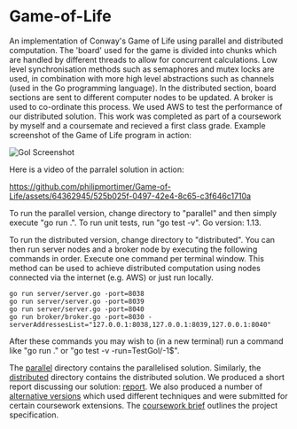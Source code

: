 ﻿# Game-of-Life
 An implementation of Conway's Game of Life using parallel and distributed computation. The 'board' used for the game is divided into chunks which are handled by different threads to allow for concurrent calculations. Low level synchronisation methods such as semaphores and mutex locks are used, in combination with more high level abstractions such as channels (used in the Go programming language). In the distributed section, board sections are sent to different computer nodes to be updated. A broker is used to co-ordinate this process. We used AWS to test the performance of our distributed solution. This work was completed as part of a coursework by myself and a coursemate and recieved a first class grade.
Example screenshot of the Game of Life program in action:

![Gol Screenshot](https://github.com/philipmortimer/Game-of-Life/assets/64362945/839d9f13-cb10-42b5-bbaa-3917316cd0a1)

Here is a video of the parralel solution in action:

https://github.com/philipmortimer/Game-of-Life/assets/64362945/525b025f-0497-42e4-8c65-c3f646c1710a

To run the parallel version, change directory to "parallel" and then simply execute "go run .". To run unit tests, run "go test -v". Go version: 1.13.

To run the distributed version, change directory to "distributed". You can then run server nodes and a broker node by executing the following commands in order. Execute one command per terminal window. This method can be used to achieve distributed computation using nodes connected via the internet (e.g. AWS) or just run locally.
~~~~~~~~~~~~~~~~~~~~~~~~~~~~~~~~~~~~~~~~~~~~~~~~~~~
go run server/server.go -port=8038
go run server/server.go -port=8039
go run server/server.go -port=8040
go run broker/broker.go -port=8030 -serverAddressesList="127.0.0.1:8038,127.0.0.1:8039,127.0.0.1:8040"
~~~~~~~~~~~~~~~~~~~~~~~~~~~~~~~~~~~~~~~~~~~~~~~~~~~
After these commands you may wish to (in a new terminal) run a command like "go run ." or "go test -v -run=TestGol/-1$".

The [parallel](parallel) directory contains the parallelised solution. Similarly, the [distributed](distributed) directory contains the distributed solution. We produced a short report discussing our solution: [report](report.pdf). We also produced a number of [alternative versions](alternative-versions) which used different techniques and were submitted for certain coursework extensions. The [coursework brief](coursework-brief/README.md) outlines the project specification.
